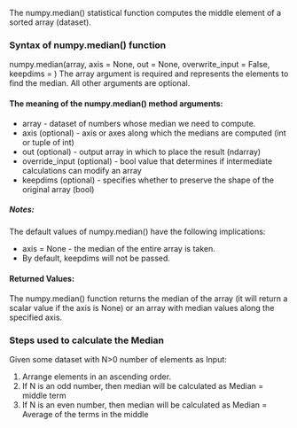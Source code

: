 The numpy.median() statistical function computes the middle element of a sorted array (dataset).

### Syntax of numpy.median() function
numpy.median(array, axis = None, out = None, overwrite_input = False, keepdims = <no value>)
The array argument is required and represents the elements to find the median. All other arguments are optional. 

#### The meaning of the numpy.median() method arguments:
+ array - dataset of numbers whose median we need to compute.
+ axis (optional) - axis or axes along which the medians are computed (int or tuple of int)
+ out (optional) - output array in which to place the result (ndarray)
+ override_input (optional) - bool value that determines if intermediate calculations can modify an array
+ keepdims (optional) - specifies whether to preserve the shape of the original array (bool)
##### Notes:
The default values of numpy.median() have the following implications:
+ axis = None - the median of the entire array is taken.
+ By default, keepdims will not be passed.
#### Returned Values:
The numpy.median() function returns the median of the array (it will return a scalar value if the axis is None) or an array with median values along the specified axis.

### Steps used to calculate the Median
Given some dataset with N>0 number of elements as Input:
1. Arrange elements in an ascending order.
2. If N is an odd number, then median will be calculated as Median = middle term
4. If N is an even number, then median will be calculated as Median = Average of the terms in the middle